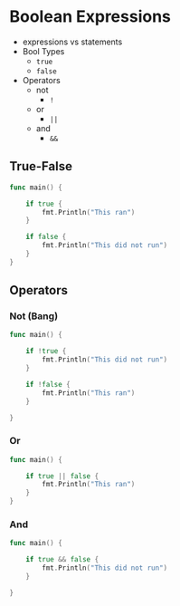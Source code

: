# Boolean Expressions

- expressions vs statements
- Bool Types
  - `true`
  - `false`
- Operators  
  - not   
    - `!`
  - or   
    - `||`  
  - and  
    - `&&`  


## True-False
```go
func main() {

	if true {
		fmt.Println("This ran")
	}

	if false {
		fmt.Println("This did not run")
	}
}
```

## Operators

### Not (Bang)
```go
func main() {

	if !true {
		fmt.Println("This did not run")
	}

	if !false {
		fmt.Println("This ran")
	}

}
```

### Or 
```go
func main() {

	if true || false {
		fmt.Println("This ran")
	}
}
```

### And 
```go
func main() {

	if true && false {
		fmt.Println("This did not run")
	}

}
```
